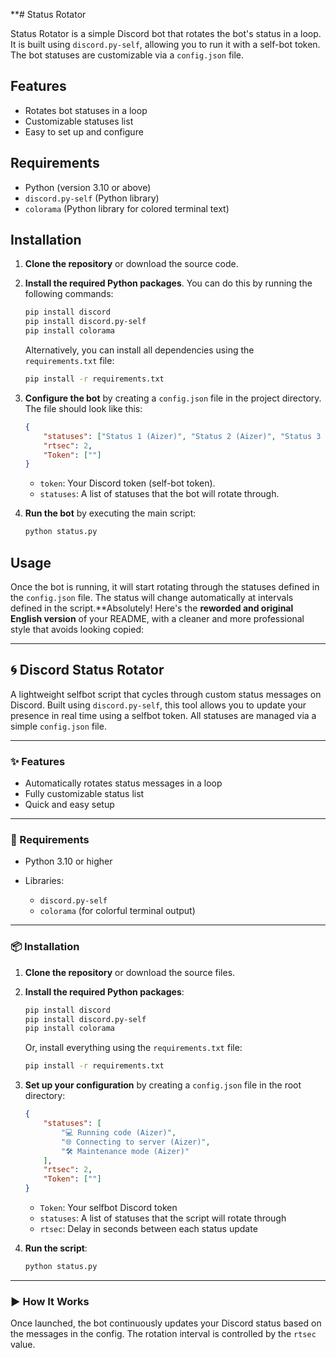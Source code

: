 **# Status Rotator

Status Rotator is a simple Discord bot that rotates the bot's status in a loop. It is built using `discord.py-self`, allowing you to run it with a self-bot token. The bot statuses are customizable via a `config.json` file.

## Features

- Rotates bot statuses in a loop
- Customizable statuses list
- Easy to set up and configure

## Requirements

- Python (version 3.10 or above)
- `discord.py-self` (Python library)
- `colorama` (Python library for colored terminal text)

## Installation

1. **Clone the repository** or download the source code.

 

2. **Install the required Python packages**. You can do this by running the following commands:

    ```bash
    pip install discord
    pip install discord.py-self
    pip install colorama
    ```

    Alternatively, you can install all dependencies using the `requirements.txt` file:

    ```bash
    pip install -r requirements.txt
    ```

3. **Configure the bot** by creating a `config.json` file in the project directory. The file should look like this:

    ```json
    {
        "statuses": ["Status 1 (Aizer)", "Status 2 (Aizer)", "Status 3 (Aizer)"],  // ADD MORE IF YOU WANT 
        "rtsec": 2,
        "Token": [""]
    }
    
    ```

    - `token`: Your Discord token (self-bot token).
    - `statuses`: A list of statuses that the bot will rotate through.

4. **Run the bot** by executing the main script:

    ```bash
    python status.py
    ```

## Usage

Once the bot is running, it will start rotating through the statuses defined in the `config.json` file. The status will change automatically at intervals defined in the script.**Absolutely! Here's the **reworded and original English version** of your README, with a cleaner and more professional style that avoids looking copied:

---

## 🌀 Discord Status Rotator

A lightweight selfbot script that cycles through custom status messages on Discord. Built using `discord.py-self`, this tool allows you to update your presence in real time using a selfbot token. All statuses are managed via a simple `config.json` file.

---

### ✨ Features

* Automatically rotates status messages in a loop
* Fully customizable status list
* Quick and easy setup

---

### 🔧 Requirements

* Python 3.10 or higher
* Libraries:

  * `discord.py-self`
  * `colorama` (for colorful terminal output)

---

### 📦 Installation

1. **Clone the repository** or download the source files.

2. **Install the required Python packages**:

   ```bash
   pip install discord
   pip install discord.py-self
   pip install colorama
   ```

   Or, install everything using the `requirements.txt` file:

   ```bash
   pip install -r requirements.txt
   ```

3. **Set up your configuration** by creating a `config.json` file in the root directory:

   ```json
   {
       "statuses": [
           "💻 Running code (Aizer)",
           "🌐 Connecting to server (Aizer)",
           "🛠 Maintenance mode (Aizer)"
       ],
       "rtsec": 2,
       "Token": [""]
   }
   ```

   * `Token`: Your selfbot Discord token
   * `statuses`: A list of statuses that the script will rotate through
   * `rtsec`: Delay in seconds between each status update

4. **Run the script**:

   ```bash
   python status.py
   ```

---

### ▶ How It Works

Once launched, the bot continuously updates your Discord status based on the messages in the config. The rotation interval is controlled by the `rtsec` value.

